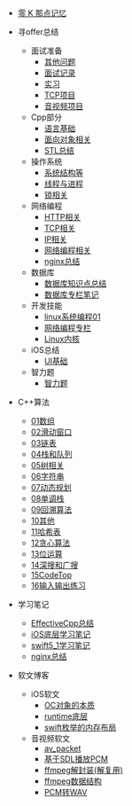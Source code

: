 * [零 K 那点记忆](/README.md)

* 寻offer总结
  * 面试准备  
    * [其他问题](/寻offer总结/我要进大厂/其他问题.md)
    * [面试记录](/寻offer总结/我要进大厂/面试记录.md)
    * [实习](/寻offer总结/我要进大厂/实习.md)
    * [TCP项目](/寻offer总结/我要进大厂/TCP项目.md)
    * [音视频项目](/寻offer总结/我要进大厂/音视频项目.md)
  * Cpp部分
    * [语言基础](/寻offer总结/Cpp基础/语言基础.md)
    * [面向对象相关](/寻offer总结/Cpp基础/面向对象相关.md)
    * [STL总结](/寻offer总结/Cpp基础/STL总结.md)
  * 操作系统
    * [系统结构等](/寻offer总结/操作系统/系统结构等.md)
    * [线程与进程](/寻offer总结/操作系统/线程与进程.md) 
    * [锁相关](/寻offer总结/操作系统/锁相关.md) 
  * 网络编程
    * [HTTP相关](/寻offer总结/计算机网络/HTTP相关.md) 
    * [TCP相关](/寻offer总结/计算机网络/TCP相关.md) 
    * [IP相关](/寻offer总结/计算机网络/IP相关.md) 
    * [网络编程相关](/寻offer总结/计算机网络/网络编程相关.md) 
    * [nginx总结](/寻offer总结/计算机网络/nginx总结.md) 
  * 数据库
    * [数据库知识点总结](/寻offer总结/数据库/数据库知识点总结.md) 
    * [数据库专栏笔记](/寻offer总结/数据库/数据库专栏学习/数据库专栏笔记.md) 
  * 开发技能
    * [linux系统编程01](/寻offer总结/linux编程/Linux系统编程1.md)
    * [网络编程专栏](/寻offer总结/计算机网络/网络编程专栏学习/网络编程学习笔记.md)
    * [Linux内核](/寻offer总结/linux编程/Linux内核.md)
  * iOS总结
    * [UI基础](/寻offer总结/iOS总结/UI基础.md)
  * 智力题
    * [智力题](/寻offer总结/智力题/智力题01.md)

* C++算法
  * [01数组](/算法/我要进大厂/01数组.md)
  * [02滑动窗口](/算法/我要进大厂/02滑动窗口.md)
  * [03链表](/算法/我要进大厂/03链表.md)
  * [04栈和队列](/算法/我要进大厂/04栈和队列.md)
  * [05树相关](/算法/我要进大厂/05树相关.md)
  * [06字符串](/算法/我要进大厂/06字符串.md)
  * [07动态规划](/算法/我要进大厂/07动态规划.md)
  * [08单调栈](/算法/我要进大厂/08单调栈.md)
  * [09回溯算法](/算法/我要进大厂/09回溯算法.md)
  * [10其他](/算法/我要进大厂/10其他.md)
  * [11哈希表](/算法/我要进大厂/11哈希表.md)
  * [12贪心算法](/算法/我要进大厂/12贪心算法.md)
  * [13位运算](/算法/我要进大厂/13位运算.md)
  * [14深搜和广搜](/算法/我要进大厂/14深搜和广搜.md])
  * [15CodeTop](/算法/我要进大厂/15CodeTop.md)
  * [16输入输出练习](/算法/我要进大厂/16输入输出练习.md)

* 学习笔记
  * [EffectiveCpp总结](/学习笔记/EffectiveCpp总结.md)
  * [iOS底层学习笔记](/学习笔记/iOS底层学习笔记.md)
  * [swift5_1学习笔记](/学习笔记/swift5_1学习笔记.md)
  * [nginx总结](/学习笔记/nginx总结/.md)
* 软文博客
  * iOS软文
    * [OC对象的本质](/软文博客/iOS软文/OC对象的本质.md)
    * [runtime底层](/软文博客/iOS软文/runtime底层.md)
    * [swift枚举的内存布局](/软文博客/iOS软文/swift枚举的内存布局.md)
  * 音视频软文
    * [av_packet](/软文博客/音视频开发/01av_packet.md)
    * [基于SDL播放PCM](/软文博客/音视频开发/02基于SDL播放PCM.md)
    * [ffmpeg解封装(解复用)](/软文博客/音视频开发/03ffmpeg解封装(解复用).md)
    * [ffmpeg数据结构](/软文博客/博客软文/04ffmpeg数据结构.md)
    * [PCM转WAV](/软文博客/博客软文/05PCM转WAV.md)




